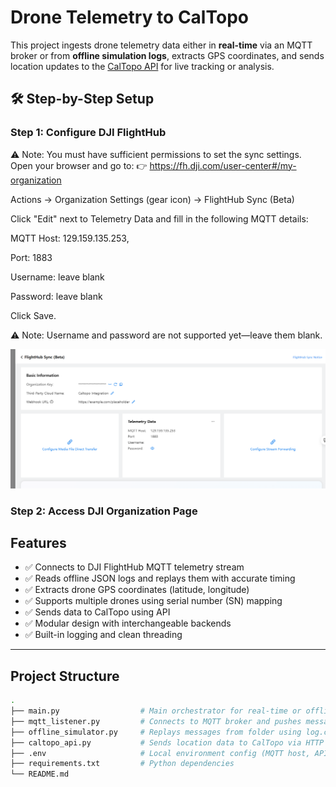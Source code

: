 # Drone Telemetry to CalTopo

This project ingests drone telemetry data either in **real-time** via an MQTT broker or from **offline simulation logs**, extracts GPS coordinates, and sends location updates to the [CalTopo API](https://caltopo.com/) for live tracking or analysis.


## 🛠️ Step-by-Step Setup

### Step 1:  Configure DJI FlightHub

⚠️ Note: You must have sufficient permissions to set the sync settings.
Open your browser and go to:
👉 https://fh.dji.com/user-center#/my-organization

Actions -> Organization Settings (gear icon) -> FlightHub Sync (Beta)

Click "Edit" next to Telemetry Data and fill in the following MQTT details:

MQTT Host: 129.159.135.253, 

Port: 1883

Username: leave blank

Password: leave blank

Click Save.

⚠️ Note: Username and password are not supported yet—leave them blank.


![FlightHub Sync Screenshot](images/dji_sync_screenshot.png)




### Step 2: Access DJI Organization Page










## Features

- ✅ Connects to DJI FlightHub MQTT telemetry stream
- ✅ Reads offline JSON logs and replays them with accurate timing
- ✅ Extracts drone GPS coordinates (latitude, longitude)
- ✅ Supports multiple drones using serial number (SN) mapping
- ✅ Sends data to CalTopo using API
- ✅ Modular design with interchangeable backends
- ✅ Built-in logging and clean threading

---

## Project Structure

```bash
.
├── main.py                  # Main orchestrator for real-time or offline mode
├── mqtt_listener.py         # Connects to MQTT broker and pushes messages into a queue
├── offline_simulator.py     # Replays messages from folder using log.csv
├── caltopo_api.py           # Sends location data to CalTopo via HTTP API
├── .env                     # Local environment config (MQTT host, API key, etc.)
├── requirements.txt         # Python dependencies
└── README.md
